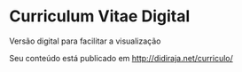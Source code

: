 # Curriculum Vitae Digital
Versão digital para facilitar a visualização

Seu conteúdo está publicado em <http://didiraja.net/curriculo/>
